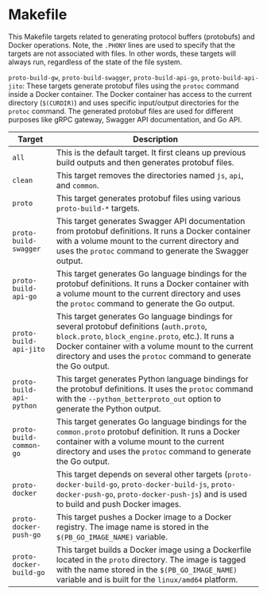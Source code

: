 # Makefile

This Makefile targets related to generating protocol buffers (protobufs) and Docker operations. Note, the `.PHONY` lines are used to specify that the targets are not associated with files. In other words, these targets will always run, regardless of the state of the file system.

`proto-build-gw`, `proto-build-swagger`, `proto-build-api-go`, `proto-build-api-jito`: These targets generate protobuf files using the `protoc` command inside a Docker container. The Docker container has access to the current directory (`$(CURDIR)`) and uses specific input/output directories for the `protoc` command. The generated protobuf files are used for different purposes like gRPC gateway, Swagger API documentation, and Go API.

| Target                   | Description                                                                                                                                                                                                                                                             |
| ------------------------ | ----------------------------------------------------------------------------------------------------------------------------------------------------------------------------------------------------------------------------------------------------------------------- |
| `all`                    | This is the default target. It first cleans up previous build outputs and then generates protobuf files.                                                                                                                                                                |
| `clean`                  | This target removes the directories named `js`, `api`, and `common`.                                                                                                                                                                                                    |
| `proto`                  | This target generates protobuf files using various `proto-build-*` targets.                                                                                                                                                                                             |
| `proto-build-swagger`    | This target generates Swagger API documentation from protobuf definitions. It runs a Docker container with a volume mount to the current directory and uses the `protoc` command to generate the Swagger output.                                                        |
| `proto-build-api-go`     | This target generates Go language bindings for the protobuf definitions. It runs a Docker container with a volume mount to the current directory and uses the `protoc` command to generate the Go output.                                                               |
| `proto-build-api-jito`   | This target generates Go language bindings for several protobuf definitions (`auth.proto`, `block.proto`, `block_engine.proto`, etc.). It runs a Docker container with a volume mount to the current directory and uses the `protoc` command to generate the Go output. |
| `proto-build-api-python` | This target generates Python language bindings for the protobuf definitions. It uses the `protoc` command with the `--python_betterproto_out` option to generate the Python output.                                                                                     |
| `proto-build-common-go`  | This target generates Go language bindings for the `common.proto` protobuf definition. It runs a Docker container with a volume mount to the current directory and uses the `protoc` command to generate the Go output.                                                 |
| `proto-docker`           | This target depends on several other targets (`proto-docker-build-go`, `proto-docker-build-js`, `proto-docker-push-go`, `proto-docker-push-js`) and is used to build and push Docker images.                                                                            |
| `proto-docker-push-go`   | This target pushes a Docker image to a Docker registry. The image name is stored in the `$(PB_GO_IMAGE_NAME)` variable.                                                                                                                                                 |
| `proto-docker-build-go`  | This target builds a Docker image using a Dockerfile located in the `proto` directory. The image is tagged with the name stored in the `$(PB_GO_IMAGE_NAME)` variable and is built for the `linux/amd64` platform.                                                      |

